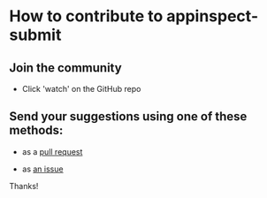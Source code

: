 # How to contribute to appinspect-submit

## Join the community

- Click 'watch' on the GitHub repo

## Send your suggestions using one of these methods:

- as a [pull request](https://github.com/terminaloutcomes/appinspect-submit/pulls)

- as [an issue](https://github.com/terminaloutcomes/appinspect-submit/issues/new)

Thanks!